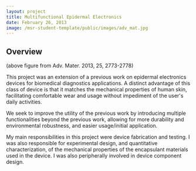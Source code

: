 ```yaml
---
layout: project
title: Multifunctional Epidermal Electronics
date: February 26, 2013
image: /msr-student-template/public/images/adv_mat.jpg
---
```


## Overview

(above figure from Adv. Mater. 2013, 25, 2773-2778)

This project was an extension of a previous work on epidermal electronics
devices for biomedical diagnostics applications. A distinct advantage
of this class of device is that it matches the mechanical properties of
human skin, facilitating comfortable wear and usage without impediment
of the user's daily activities.

We seek to improve the utility of the previous work by introducing
multiple functionalities beyond the previous work, allowing for more
durability and environmental robustness, and easier usage/initial
application.

My main responsibilities in this project were device fabrication and testing.
I was also responsible for experimental design, and quantitative characterization, of the mechanical properties of the encapsulant materials
used in the device. I was also peripherally involved in device component
design.

